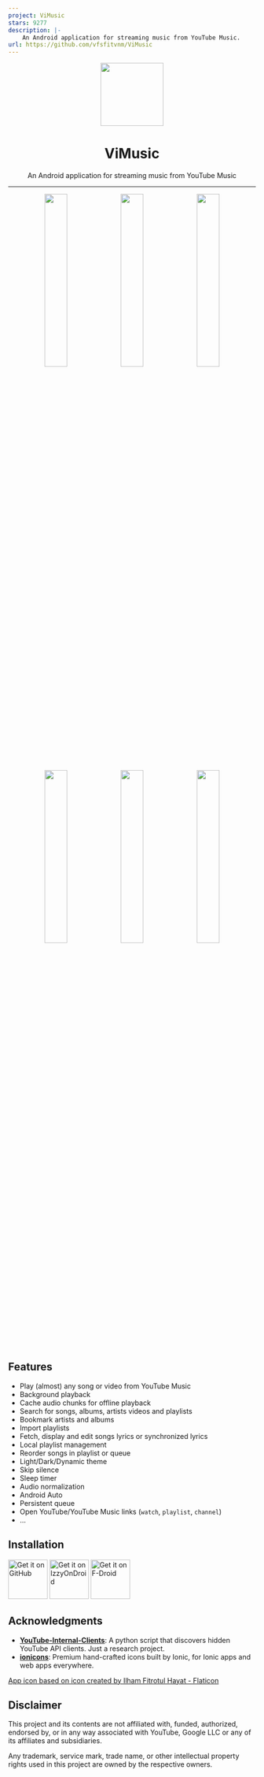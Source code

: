 ```yaml
---
project: ViMusic
stars: 9277
description: |-
    An Android application for streaming music from YouTube Music.
url: https://github.com/vfsfitvnm/ViMusic
---
```


<div align="center">
    <img src="./app/src/main/ic_launcher-playstore.png" width="128" height="128" style="display: block; margin: 0 auto"/>
    <h1>ViMusic</h1>
    <p>An Android application for streaming music from YouTube Music</p>
</div>

---

<p align="center">
  <img src="./fastlane/metadata/android/en-US/images/phoneScreenshots/1.jpg" width="30%" />
  <img src="./fastlane/metadata/android/en-US/images/phoneScreenshots/2.jpg" width="30%" />
  <img src="./fastlane/metadata/android/en-US/images/phoneScreenshots/3.jpg" width="30%" />

  <img src="./fastlane/metadata/android/en-US/images/phoneScreenshots/4.jpg" width="30%" />
  <img src="./fastlane/metadata/android/en-US/images/phoneScreenshots/5.jpg" width="30%" />
  <img src="./fastlane/metadata/android/en-US/images/phoneScreenshots/6.jpg" width="30%" />
</p>

## Features
- Play (almost) any song or video from YouTube Music
- Background playback
- Cache audio chunks for offline playback
- Search for songs, albums, artists videos and playlists
- Bookmark artists and albums
- Import playlists
- Fetch, display and edit songs lyrics or synchronized lyrics
- Local playlist management
- Reorder songs in playlist or queue
- Light/Dark/Dynamic theme
- Skip silence
- Sleep timer
- Audio normalization
- Android Auto
- Persistent queue
- Open YouTube/YouTube Music links (`watch`, `playlist`, `channel`)
- ...

## Installation

[<img src="https://github.com/machiav3lli/oandbackupx/blob/034b226cea5c1b30eb4f6a6f313e4dadcbb0ece4/badge_github.png"
    alt="Get it on GitHub"
    height="80">](https://github.com/vfsfitvnm/ViMusic/releases/latest)
[<img src="https://gitlab.com/IzzyOnDroid/repo/-/raw/master/assets/IzzyOnDroid.png"
     alt="Get it on IzzyOnDroid"
     height="80">](https://apt.izzysoft.de/fdroid/index/apk/it.vfsfitvnm.vimusic)
[<img src="https://fdroid.gitlab.io/artwork/badge/get-it-on.png"
     alt="Get it on F-Droid"
     height="80">](https://f-droid.org/packages/it.vfsfitvnm.vimusic/)

## Acknowledgments
- [**YouTube-Internal-Clients**](https://github.com/zerodytrash/YouTube-Internal-Clients): A python script that discovers hidden YouTube API clients. Just a research project.
- [**ionicons**](https://github.com/ionic-team/ionicons): Premium hand-crafted icons built by Ionic, for Ionic apps and web apps everywhere.

<a href="https://www.flaticon.com/authors/ilham-fitrotul-hayat" title="music icons">App icon based on icon created by Ilham Fitrotul Hayat - Flaticon</a>

## Disclaimer
This project and its contents are not affiliated with, funded, authorized, endorsed by, or in any way associated with YouTube, Google LLC or any of its affiliates and subsidiaries.

Any trademark, service mark, trade name, or other intellectual property rights used in this project are owned by the respective owners.

